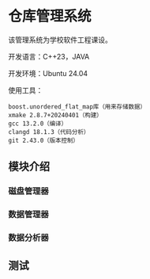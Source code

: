 # 仓库管理系统
该管理系统为学校软件工程课设。

开发语言：C++23，JAVA

开发环境：Ubuntu 24.04

使用工具：
```
boost.unordered_flat_map库（用来存储数据）
xmake 2.8.7+20240401（构建）
gcc 13.2.0（编译）
clangd 18.1.3（代码分析）
git 2.43.0（版本控制）
```
## 模块介绍
### 磁盘管理器

### 数据管理器

### 数据分析器

## 测试
